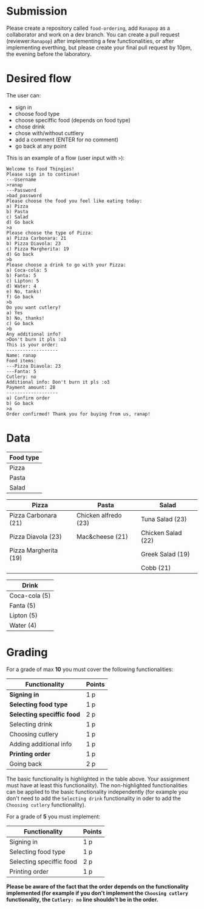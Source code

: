 # Submission

Please create a repository called `food-ordering`, add `Ranapop` as a collaborator and work on a dev branch. You can create a pull request (reviewer:`Ranapop`) after implementing a few functionalities, or after implementing everthing, but please create your final pull request by 10pm, the evening before the laboratory.

# Desired flow

The user can:
* sign in
* choose food type
* choose speciffic food (depends on food type)
* chose drink
* chose with/without cuttlery 
* add a comment (ENTER for no comment)
* go back at any point

This is an example of a flow (user input with `>`): 
```
Welcome to Food Thingies!
Please sign in to continue!
---Username
>ranap
---Password
>bad_password
Please choose the food you feel like eating today:
a) Pizza
b) Pasta
c) Salad
d) Go back
>a
Please choose the type of Pizza:
a) Pizza Carbonara: 21
b) Pizza Diavola: 23
c) Pizza Margherita: 19
d) Go back
>b
Please choose a drink to go with your Pizza:
a) Coca-cola: 5
b) Fanta: 5
c) Lipton: 5
d) Water: 4
e) No, tanks!
f) Go back
>b
Do you want cutlery?
a) Yes
b) No, thanks!
c) Go back
>b
Any additional info?
>Don't burn it pls :o3
This is your order:
-------------------
Name: ranap
Food items:
---Pizza Diavola: 23
---Fanta: 5
Cutlery: no
Additional info: Don't burn it pls :o3
Payment amount: 28
-------------------
a) Confirm order
b) Go back
>a
Order confirmed! Thank you for buying from us, ranap!
```
# Data
| Food type | 
| --------- |
| Pizza     | 
| Pasta     | 
| Salad     | 

| Pizza                 | Pasta                 | Salad                 |
| --------------------- | --------------------- | --------------------- |
| Pizza Carbonara  (21) | Chicken alfredo  (23) | Tuna Salad       (23) |
| Pizza Diavola    (23) | Mac&cheese       (21) | Chicken Salad    (22) |
| Pizza Margherita (19) |                       | Greek Salad      (19) |
|                       |                       | Cobb             (21) |

| Drink         | 
| ------------- |
| Coca-cola (5) | 
| Fanta     (5) |
| Lipton    (5) |
| Water     (4) |

# Grading

For a grade of max __10__ you must cover the following functionalities:

| Functionality                | Points |
| ---------------------------- | ------ |
| __Signing in__               | 1 p    |
| __Selecting food type__      | 1 p    |
| __Selecting speciffic food__ | 2 p    |
| Selecting drink              | 1 p    |
| Choosing cutlery             | 1 p    |
| Adding additional info       | 1 p    |
| __Printing order__           | 1 p    |
| Going back                   | 2 p    |

The basic functionality is highlighted in the table above. Your assignment must have at least this functionality). The non-highlighted functionalities can be applied to the basic functionality independently (for example you don't need to add the `Selecting drink` functionality in oder to add the `Choosing cutlery` functionality).

For a grade of __5__ you must implement:

| Functionality                | Points |
| ---------------------------- | ------ |
| Signing in                   | 1 p    |
| Selecting food type          | 1 p    |
| Selecting speciffic food     | 2 p    |
| Printing order               | 1 p    |

__Please be aware of the fact that the order depends on the functionality implemented (for example if you don't implement the `Choosing cutlery` functionality, the `Cutlery: no` line shouldn't be in the order.__
